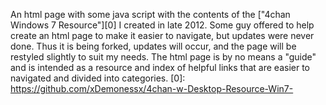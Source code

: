 An html page with some java script with the contents of the ["4chan Windows 7 Resource"][0] I created in late 2012. Some guy offered to help create an html page to make it easier to navigate, but updates were never done. Thus it is being forked, updates will occur, and the page will be restyled slightly to suit my needs. 
The html page is by no means a "guide" and is intended as a resource and index of helpful links that are easier to navigated and divided into categories.
[0]: https://github.com/xDemonessx/4chan-w-Desktop-Resource-Win7-
